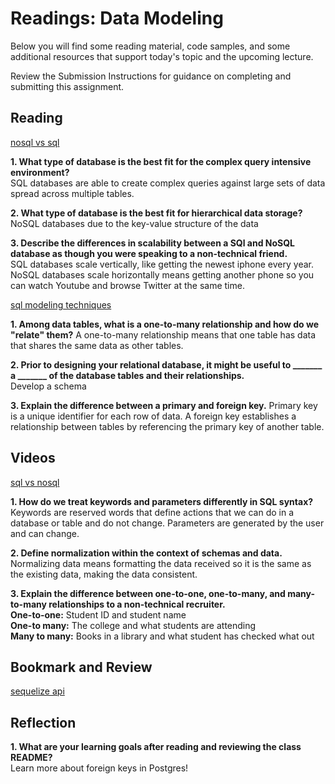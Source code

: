 # Readings: Data Modeling

Below you will find some reading material, code samples, and some additional resources that support today's topic and the upcoming lecture.

Review the Submission Instructions for guidance on completing and submitting this assignment.

## Reading

[nosql vs sql](https://www.thegeekstuff.com/2014/01/sql-vs-nosql-db/?utm_source=tuicool)

**1. What type of database is the best fit for the complex query intensive environment?**  
SQL databases are able to create complex queries against large sets of data spread across multiple tables.

**2. What type of database is the best fit for hierarchical data storage?**  
NoSQL databases due to the key-value structure of the data

**3. Describe the differences in scalability between a SQl and NoSQL database as though you were speaking to a non-technical friend.**  
SQL databases scale vertically, like getting the newest iphone every year.  NoSQL databases scale horizontally means getting another phone so you can watch Youtube and browse Twitter at the same time.


[sql modeling techniques](https://www.essentialsql.com/get-ready-to-learn-sql-7-simplified-data-modeling/)

**1. Among data tables, what is a one-to-many relationship and how do we "relate" them?**
A one-to-many relationship means that one table has data that shares the same data as other tables.

**2. Prior to designing your relational database, it might be useful to  _______ a _______ of the database tables and their relationships.**  
Develop a schema

**3. Explain the difference between a primary and foreign key.**
Primary key is a unique identifier for each row of data.  A foreign key establishes a relationship between tables by referencing the primary key of another table.

## Videos

[sql vs nosql](https://www.youtube.com/watch?v=ZS_kXvOeQ5Y)

**1. How do we treat keywords and parameters differently in SQL syntax?**  
Keywords are reserved words that define actions that we can do in a database or table and do not change.  Parameters are generated by the user and can change.

**2. Define normalization within the context of schemas and data.**  
Normalizing data means formatting the data received so it is the same as the existing data, making the data consistent.

**3. Explain the difference between one-to-one, one-to-many, and many-to-many relationships to a non-technical recruiter.**  
**One-to-one:** Student ID and student name  
**One-to many:** The college and what students are attending  
**Many to many:**  Books in a library and what student has checked what out


## Bookmark and Review

[sequelize api](https://sequelize.org/master/)

## Reflection

**1. What are your learning goals after reading and reviewing the class README?**  
Learn more about foreign keys in Postgres!